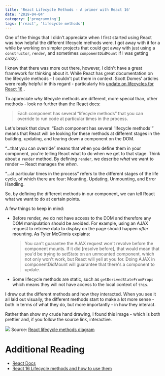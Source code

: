 ```yaml
---
title: 'React Lifecycle Methods - A primer with React 16'
date: '2019-04-04'
category: ['programming']
tags: ['react', 'lifecycle methods']
---
```


One of the things that I didn't appreciate when I first started using React was how helpful the different lifecycle methods were. I got away with it for a while by working on simpler projects that could get away with just using a `constructor`, `render`, and sometimes `componentDidMount` if I was getting _crazy_.

I knew that there was more out there, however, I didn't have a great framework for thinking about it. While React has great documentation on the lifecycle methods - I couldn't put them in context. Scott Domes' articles were really helpful in this regard - particularly his [update on lifecycles for React 16](https://blog.bitsrc.io/react-16-lifecycle-methods-how-and-when-to-use-them-f4ad31fb2282) .

To appreciate _why_ lifecycle methods are different, more special than, other methods - look no further than the React docs:

> Each component has several “lifecycle methods” that you can override to run code at particular times in the process.

Let's break that down:
“Each component has several ‘lifecycle methods'” means that React will be looking for these methods at different stages in the building, updating, and tearing down a component on the DOM.

“…that you can override” means that when you define them in your component, you're telling React what to do when we get to that stage. Think about a `render` method. By defining `render`, we describe _what_ we want to render — React manages the _when_.

“…at particular times in the process” refers to the different stages of the life cycle, of which there are four: Mounting, Updating, Unmounting, and Error Handling.

So, by defining the different methods in our component, we can tell React what we want to do at certain points.

A few things to keep in mind:

- Before render, we do not have access to the DOM and therefore any DOM manipulation should be avoided. For example, using an AJAX request to retrieve data to display on the page should happen _after_ mounting. As Tyler McGinnis explains:
  > You can't guarantee the AJAX request won't revolve before the component mounts. If it did [resolve before], that would mean that you'd be trying to setState on an unmounted component, which not only won't work, but React will yell at you for. Doing AJAX in componentDidMount will guarantee that there's a component to update.
- Some lifecycle methods are static, such as `getDerivedStateFromProps` which means they will not have access to the local context of `this`.

I drew out the different methods and how they interacted. When you see it all laid out visually, the different methods start to make a lot more sense - both in terms of what they do, but more importantly - in how they interact.

Rather than show my crude hand drawing, I found this image - which is both prettier and, if you follow the source link, interactive.

![](./lifecyclemethods.png)
Source: [React lifecycle methods diagram](http://projects.wojtekmaj.pl/react-lifecycle-methods-diagram/)

# Additional Reading

- [React Docs](https://reactjs.org/docs/react-component.html)
- [React 16 Lifecycle methods and how to use them](https://blog.bitsrc.io/react-16-lifecycle-methods-how-and-when-to-use-them-f4ad31fb2282)
